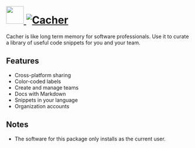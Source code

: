 # [<img src="https://cdn.jsdelivr.net/gh/AdmiringWorm/chocolatey-packages@1b97d18d2b1ace59d330e87f45f5d80221db10c0/icons/cacher.png" height="48" width="48" /> ![Cacher](https://img.shields.io/chocolatey/v/cacher.svg?label=Cacher&style=for-the-badge)](https://chocolatey.org/packages/cacher)

Cacher is like long term memory for software professionals. Use it to curate a library of useful code snippets for you and your team.

## Features

- Cross-platform sharing
- Color-coded labels
- Create and manage teams
- Docs with Markdown
- Snippets in your language
- Organization accounts

## Notes

- The software for this package only installs as the current user.
